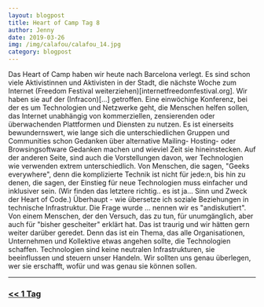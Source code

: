 ```yaml
---
layout: blogpost
title: Heart of Camp Tag 8
author: Jenny
date: 2019-03-26
img: /img/calafou/calafou_14.jpg
category: blogpost
---
```


Das Heart of Camp haben wir heute nach Barcelona verlegt. Es sind schon viele Aktivistinnen und Aktivisten in der Stadt, die nächste Woche zum Internet (Freedom Festival weiterziehen)[internetfreedomfestival.org]. Wir haben sie auf der (Infracon)[...] getroffen. Eine einwöchige Konferenz, bei der es um Technologien und Netzwerke geht, die Menschen helfen sollen, das Internet unabhängig von kommerziellen, zensierenden oder überwachenden Plattformen und Diensten zu nutzen. Es ist einerseits bewundernswert, wie lange sich die unterschiedlichen Gruppen und Communities schon Gedanken über alternative Mailing- Hosting- oder Browsingsoftware Gedanken machen und wieviel Zeit sie hineinstecken. Auf der anderen Seite, sind auch die Vorstellungen davon, wer Technologien wie verwenden extrem unterschiedlich. Von Menschen, die sagen, "Geeks everywhere", denn die komplizierte Technik ist nicht für jede:n, bis hin zu denen, die sagen, der Einstieg für neue Technologien muss einfacher und inklusiver sein. (Wir finden das letztere richtig.. es ist ja... Sinn und Zweck der Heart of Code.) Überhaupt - wie übersetze ich soziale Beziehungen in technische Infrastruktur. Die Frage wurde ... nennen wir es "andiskutiert". Von einem Menschen, der den Versuch, das zu tun, für unumgänglich, aber auch für "bisher gescheiter" erklärt hat. Das ist traurig und wir hätten gern weiter darüber geredet. Denn das ist ein Thema, das alle Organisationen, Unternehmen und Kollektive etwas angehen sollte, die Technologien schaffen. Technologien sind keine neutralen Infrastrukturen, sie beeinflussen und steuern unser Handeln. Wir sollten uns genau überlegen, wer sie erschafft, wofür und was genau sie können sollen.

***

### [<< 1 Tag](/calafou_27)
